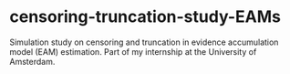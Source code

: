# censoring-truncation-study-EAMs
Simulation study on censoring and truncation in evidence accumulation model (EAM) estimation. Part of my internship at the University of Amsterdam.
